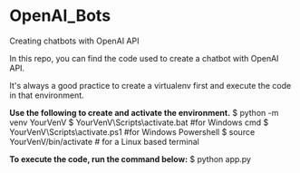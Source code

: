 # OpenAI_Bots
Creating chatbots with OpenAI API

In this repo, you can find the code used to create a chatbot with OpenAI API.

It's always a good practice to create a virtualenv first and execute the code in that environment.

**Use the following to create and activate the environment.**
$ python -m venv YourVenV
$ YourVenV\Scripts\activate.bat   #for Windows cmd
$ YourVenV\Scripts\activate.ps1   #for Windows Powershell
$ source YourVenV/bin/activate   # for a Linux based terminal

**To execute the code, run the command below:**
$ python app.py

